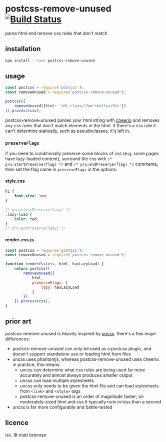 # postcss-remove-unused [![Build Status](https://travis-ci.org/quarterto/postcss-remove-unused.svg?branch=master)](https://travis-ci.org/quarterto/postcss-remove-unused)

parse html and remove css rules that don't match

## installation

```sh
npm install --save postcss-remove-unused
```

## usage

```js
const postcss = require('postcss');
const removeUnused = require('postcss-remove-unused');

postcss([
	removeUnused({html: '<h1 class="foo">hello</h1>'})
]).process(css);
```

postcss-remove-unused parses your html string with [cheerio](https://github.com/cheeriojs/cheerio) and removes any css rules that don't match elements in the html. if there's a css rule it can't determine statically, such as pseudoclasses, it's left in.

### `preserveFlags`

if you need to conditionally preserve some blocks of css (e.g. some pages have lazy-loaded content), surround the css with `/* pru:startPreserve(flag) */` and `/* pru:endPreserve(flag) */` comments, then set the flag name in `preserveFlags` in the options:

#### style.css
```css
h1 {
	font-size: 3em;
}

/* pru:startPreserve(lazy) */
.lazy-load {
	color: red;
}
/* pru:endPreserve(lazy) */
```

#### render-css.js
```js
const postcss = require('postcss');
const removeUnused = require('postcss-remove-unused');

function renderCss(css, html, hasLazyLoad) {
	return postcss([
		removeUnused({
			html,
			preserveFlags: {
				lazy: hasLazyLoad
			}
		})
	]).process(css);
}
```

## prior art

postcss-remove-unused is heavily inspired by [uncss](https://github.com/giakki/uncss). there's a few major differences:

- postcss-remove-unused can only be used as a postcss plugin, and doesn't support standalone use or loading html from files
- uncss uses phantomjs, whereas postcss-remove-unused uses cheerio. in practice, this means:
	- uncss can determine what css rules are being used far more accurately and almost always produces smaller output
	- uncss can load multiple stylesheets
	- uncss only needs to be given the html file and can load stylesheets from `<link>` and `<style>` tags
	- postcss-remove-unused is an order of magnitude faster; on moderately-sized html and css it typically runs in less than a second
- uncss is far more configurable and battle-tested

## licence

isc. &copy; matt brennan
